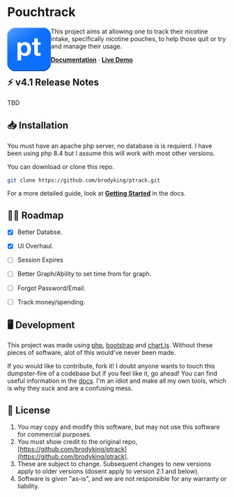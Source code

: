 # Pouchtrack

<img src="./assets/logo.png" width="100px" align="left">

This project aims at allowing one to track their nicotine intake, specifically nicotine pouches, to help those quit or try and manage their usage.

**[Documentation](/docs/index.md)** &middot; **[Live Demo](https://pt.benadryl.dev)**


## ⚡ v4.1 Release Notes

TBD

## 📥 Installation

You must have an apache php server, no database is is requierd. I have been using php 8.4 but I assume this will work with most other versions.

You can download or clone this repo.

```bash
git clone https://github.com/brodyking/ptrack.git
```

For a more detailed guide, look at **[Getting Started](/docs/guides/gettingstarted.md)** in the docs.

## 👨‍💻 Roadmap

- [x] Better Databse.

- [x] UI Overhaul.

- [ ] Session Expires

- [ ] Better Graph/Ability to set time from for graph.

- [ ] Forgot Password/Email.

- [ ] Track money/spending.

## 🖥️ Development

This project was made using [php](https://www.php.net/), [bootstrap](https://getbootstrap.com/) and [chart.js](https://www.chartjs.org/). Without these pieces of software, alot of this would've never been made.

If you would like to contribute, fork it! I doubt anyone wants to touch this dumpster-fire of a codebase but if you feel like it, go ahead!
You can find useful information in the [docs](docs/index.md). I'm an idiot and make all my own tools, which is why they suck and are a confusing mess.

## 📄 License

1. You may copy and modify this software, but may not use this software for commercial purposes.
2. You must show credit to the original repo, [https://github.com/brodyking/ptrack](https://github.com/brodyking/ptrack).
3. These are subject to change. Subsequent changes to new versions apply to older versions (dosent apply to version 2.1 and below).
4. Software is given "as-is", and we are not responsible for any warranty or liability.

